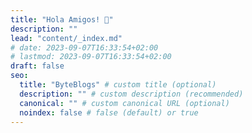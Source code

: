 ```yaml
---
title: "Hola Amigos! 👋"
description: ""
lead: "content/_index.md"
# date: 2023-09-07T16:33:54+02:00
# lastmod: 2023-09-07T16:33:54+02:00
draft: false
seo:
  title: "ByteBlogs" # custom title (optional)
  description: "" # custom description (recommended)
  canonical: "" # custom canonical URL (optional)
  noindex: false # false (default) or true
---
```

